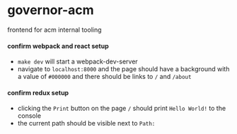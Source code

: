 # governor-acm
frontend for acm internal tooling


#### confirm webpack and react setup

- `make dev` will start a webpack-dev-server
- navigate to `localhost:8000` and the page should have a background with a value of `#000000` and there should be links to `/` and `/about`


#### confirm redux setup

- clicking the `Print` button on the page `/` should print `Hello World!` to the console
- the current path should be visible next to `Path: `
